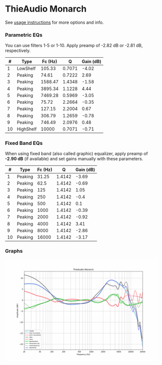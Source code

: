 # ThieAudio Monarch
See [usage instructions](https://github.com/jaakkopasanen/AutoEq#usage) for more options and info.

### Parametric EQs
You can use filters 1-5 or 1-10. Apply preamp of -2.82 dB or -2.81 dB, respectively.

|   # | Type      |   Fc (Hz) |      Q |   Gain (dB) |
|-----|-----------|-----------|--------|-------------|
|   1 | LowShelf  |    105.33 | 0.7071 |       -4.02 |
|   2 | Peaking   |     74.61 | 0.7222 |        2.69 |
|   3 | Peaking   |   1588.47 | 1.4348 |       -1.58 |
|   4 | Peaking   |   3895.34 | 1.1228 |        4.44 |
|   5 | Peaking   |   7469.28 | 0.5969 |       -3.05 |
|   6 | Peaking   |     75.72 | 2.2664 |       -0.35 |
|   7 | Peaking   |    127.15 | 2.2004 |        0.67 |
|   8 | Peaking   |    306.79 | 1.2659 |       -0.78 |
|   9 | Peaking   |    746.49 | 2.0976 |        0.48 |
|  10 | HighShelf |  10000    | 0.7071 |       -0.71 |

### Fixed Band EQs
When using fixed band (also called graphic) equalizer, apply preamp of **-2.90 dB** (if available) and set gains manually with these parameters.

|   # | Type    |   Fc (Hz) |      Q |   Gain (dB) |
|-----|---------|-----------|--------|-------------|
|   1 | Peaking |     31.25 | 1.4142 |       -3.69 |
|   2 | Peaking |     62.5  | 1.4142 |       -0.69 |
|   3 | Peaking |    125    | 1.4142 |        1.05 |
|   4 | Peaking |    250    | 1.4142 |       -0.4  |
|   5 | Peaking |    500    | 1.4142 |        0.1  |
|   6 | Peaking |   1000    | 1.4142 |       -0.39 |
|   7 | Peaking |   2000    | 1.4142 |       -0.92 |
|   8 | Peaking |   4000    | 1.4142 |        3.41 |
|   9 | Peaking |   8000    | 1.4142 |       -2.86 |
|  10 | Peaking |  16000    | 1.4142 |       -3.17 |

### Graphs
![](./ThieAudio%20Monarch.png)
